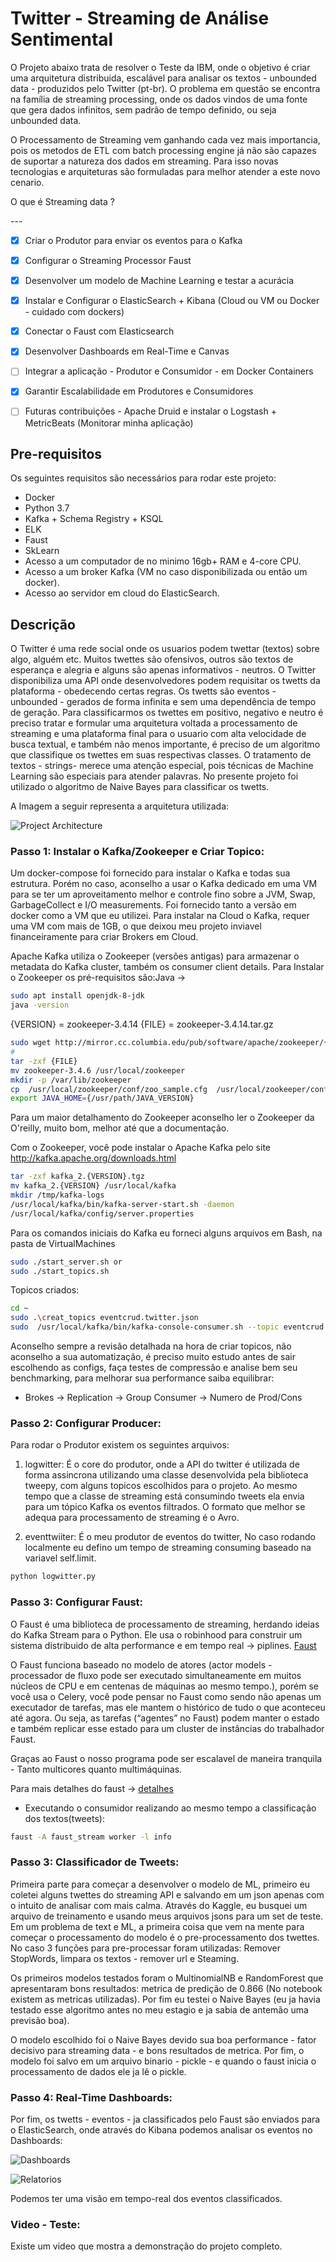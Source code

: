 # Twitter - Streaming de Análise Sentimental

O Projeto abaixo trata de resolver o Teste da IBM, onde o objetivo é criar uma arquitetura distribuida, escalável para
analisar os textos - unbounded data - produzidos pelo Twitter (pt-br). O problema em questão se encontra na família de streaming
processing, onde os dados vindos de uma fonte que gera dados infinitos, sem padrão de tempo definido, ou seja unbounded data.

O Processamento de Streaming vem ganhando cada vez mais importancia, pois os metodos de ETL com batch processing engine já não são capazes de suportar a natureza dos dados em streaming. Para isso novas tecnologias e arquiteturas são formuladas para melhor atender a este novo cenario.

O que é Streaming data ?

--- <respodner>


- [x] Criar o Produtor para enviar os eventos para o Kafka
- [X] Configurar o Streaming Processor Faust
- [X] Desenvolver um modelo de Machine Learning e testar a acurácia 
- [X] Instalar e Configurar o ElasticSearch + Kibana (Cloud ou VM ou Docker - cuidado com dockers)
- [X] Conectar o Faust com Elasticsearch 
- [X] Desenvolver Dashboards em Real-Time e Canvas
- [ ] Integrar a aplicação - Produtor e Consumidor - em Docker Containers
- [X] Garantir Escalabilidade em Produtores e Consumidores
- [ ] Futuras contribuições - Apache Druid e instalar o Logstash + MetricBeats (Monitorar minha aplicação)


## Pre-requisitos

Os seguintes requisitos são necessários para rodar este projeto:

* Docker
* Python 3.7
* Kafka + Schema Registry + KSQL
* ELK
* Faust
* SkLearn
* Acesso a um computador de no minimo 16gb+ RAM e 4-core CPU.
* Acesso a um broker Kafka (VM no caso disponibilizada ou então um docker).
* Acesso ao servidor em cloud do ElasticSearch.


## Descrição

O Twitter é uma rede social onde os usuarios podem twettar (textos) sobre algo, alguém etc. Muitos twettes são ofensivos, outros são
textos de esperança e alegria e alguns são apenas informativos - neutros. O Twitter disponibiliza uma API onde desenvolvedores podem requisitar os twetts da plataforma - obedecendo certas regras. Os twetts são eventos - unbounded - gerados de forma infinita e sem uma dependência de tempo de geração. Para classificarmos os twettes em positivo, negativo e neutro é preciso tratar e formular uma arquitetura voltada a processamento de streaming e uma plataforma final para o usuario com alta velocidade de busca textual, e também não menos importante, é preciso de um algoritmo que classifique os twettes em suas respectivas classes. O tratamento de textos - strings- merece uma atenção especial, pois técnicas de Machine Learning são especiais para atender palavras. No presente projeto foi utilizado o algoritmo de Naive Bayes para classificar os twetts.

A Imagem a seguir representa a arquitetura utilizada:

![Project Architecture](Images/archt.png)

### Passo 1: Instalar o Kafka/Zookeeper e Criar Topico:

Um docker-compose foi fornecido para instalar o Kafka e todas sua estrutura. Porém no caso, aconselho a usar o Kafka dedicado em uma VM
para se ter um aproveitamento melhor e controle fino sobre a JVM, Swap, GarbageCollect e I/O measurements. Foi fornecido tanto a versão
em docker como a VM que eu utilizei. Para instalar na Cloud o Kafka, requer uma VM com mais de 1GB, o que deixou meu projeto inviavel financeiramente para criar Brokers em Cloud.

Apache Kafka utiliza o Zookeeper (versões antigas) para armazenar o metadata do Kafka cluster, também
os consumer client details. Para Instalar o Zookeeper os pré-requisitos são:Java ->

```bash
sudo apt install openjdk-8-jdk
java -version
```

{VERSION} = zookeeper-3.4.14
{FILE} = zookeeper-3.4.14.tar.gz

```bash
sudo wget http://mirror.cc.columbia.edu/pub/software/apache/zookeeper/{VERSION}/{FILE}
#
tar -zxf {FILE}
mv zookeeper-3.4.6 /usr/local/zookeeper
mkdir -p /var/lib/zookeeper
cp  /usr/local/zookeeper/conf/zoo_sample.cfg  /usr/local/zookeeper/conf/zoo.cfg 
export JAVA_HOME={/usr/path/JAVA_VERSION}
```

Para um maior detalhamento do Zookeeper aconselho ler o Zookeeper da O'reilly, muito bom, melhor até que a documentação.

Com o Zookeeper, você pode instalar o Apache Kafka pelo site http://kafka.apache.org/downloads.html

```bash
tar -zxf kafka_2.{VERSION}.tgz
mv kafka_2.{VERSION} /usr/local/kafka
mkdir /tmp/kafka-logs
/usr/local/kafka/bin/kafka-server-start.sh -daemon
/usr/local/kafka/config/server.properties
```

Para os comandos iniciais do Kafka eu forneci alguns arquivos em Bash, na pasta de VirtualMachines

```bash
sudo ./start_server.sh or
sudo ./start_topics.sh
```

Topicos criados:

```bash
cd ~
sudo .\creat_topics eventcrud.twitter.json
sudo  /usr/local/kafka/bin/kafka-console-consumer.sh --topic eventcrud.twitter.json --bootstrap-server localhost:9092
```

Aconselho sempre a revisão detalhada na hora de criar topicos, não aconselho a sua automatização, é preciso muito estudo antes de sair
escolhendo as configs, faça testes de compressão e analise bem seu benchmarking, para melhorar sua performance saiba equilibrar:
* Brokes -> Replication -> Group Consumer -> Numero de Prod/Cons

### Passo 2: Configurar Producer:

Para rodar o Produtor existem os seguintes arquivos:

1. logwitter: É o core do produtor, onde a API do twitter é utilizada de forma assincrona utilizando uma classe desenvolvida pela
biblioteca tweepy, com alguns topicos escolhidos para o projeto. Ao mesmo tempo que a classe de streaming está consumindo tweets ela envia para um tópico Kafka os eventos filtrados. O formato que melhor se adequa para processamento de streaming é o Avro.

2. eventtwiiter: É o meu produtor de eventos do twitter, No caso rodando localmente eu defino um tempo de streaming consuming baseado na variavel self.limit.

```bash
python logwitter.py
```


### Passo 3: Configurar Faust:

O Faust é uma biblioteca de processamento de streaming, herdando ideias do Kafka Stream para o Python. Ele usa o robinhood para construir
um sistema distribuido de alta performance e em tempo real -> piplines. [Faust](https://faust.readthedocs.io/en/latest/)

O Faust funciona baseado no modelo de atores (actor models - processador de fluxo pode ser executado simultaneamente em muitos núcleos de CPU e em centenas de máquinas ao mesmo tempo.), porém se você usa o Celery, você pode pensar no Faust como sendo não apenas um executador de tarefas, mas ele mantem o histórico de tudo o que aconteceu até agora. Ou seja, as tarefas (“agentes” no Faust) podem manter o estado e também replicar esse estado para um cluster de instâncias do trabalhador Faust.

Graças ao Faust o nosso programa pode ser escalavel de maneira tranquila - Tanto multicores quanto multimáquinas.

Para mais detalhes do faust -> [detalhes](https://faust.readthedocs.io/en/latest/introduction.html#design-considerations)


* Executando o consumidor realizando ao mesmo tempo a classificação dos textos(tweets):

```bash
faust -A faust_stream worker -l info
```


### Passo 3: Classificador de Tweets:

Primeira parte para começar a desenvolver o modelo de ML, primeiro eu coletei alguns twettes do streaming API e salvando em um json apenas com o intuito de analisar com mais calma. Através do Kaggle, eu busquei um arquivo de treinamento e usando meus arquivos jsons para um set de teste. Em um problema de text e ML, a primeira coisa que vem na mente para começar o processamento do modelo é o pre-processamento dos twettes. No caso 3 funções para pre-processar foram utilizadas: Remover StopWords, limpara os textos - remover url e Steaming.

Os primeiros modelos testados foram o MultinomialNB e RandomForest que apresentaram bons resultados: metrica de predição de 0.866 (No notebook existem as metricas utilizadas). Por fim eu testei o Naive Bayes (eu ja havia testado esse algoritmo antes no meu estagio e ja sabia de antemão uma previsão boa).

O modelo escolhido foi o Naive Bayes devido sua boa performance - fator decisivo para streaming data - e bons resultados de metrica. Por fim, o modelo foi salvo em um arquivo binario - pickle - e quando o faust inicia o processamento de dados ele ja lê o pickle.


### Passo 4: Real-Time Dashboards:

Por fim, os twetts - eventos - ja classificados pelo Faust são enviados para o ElasticSearch, onde através do Kibana podemos analisar
os eventos no Dashboards:

![Dashboards](Images/Dashboard.PNG)


![Relatorios](Images/Relatorio.PNG)


Podemos ter uma visão em tempo-real dos eventos classificados.


### Video - Teste:

Existe um video que mostra a demonstração do projeto completo.